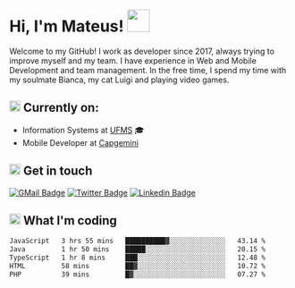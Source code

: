 # Hi, I'm Mateus! <img src="https://media.giphy.com/media/Lp2DXaHwco9FK/giphy.gif" width="40" height="40" />

Welcome to my GitHub! I work as developer since 2017, always trying to improve myself and my team. I have experience in Web and Mobile Development and team management. In the free time, I spend my time with my soulmate Bianca, my cat Luigi and playing video games.

## <img src="https://github.githubassets.com/images/icons/emoji/unicode/1f469-1f4bb.png" width="20" height="20" /> Currently on:
- Information Systems at [UFMS](https://www.ufms.br) :mortar_board:
- Mobile Developer at [Capgemini](https://www.capgemini.com)

## <img src="https://github.githubassets.com/images/icons/emoji/unicode/2615.png" width="20" height="20"/> Get in touch
[![GMail Badge](https://img.shields.io/badge/Gmail-D14836?style=for-the-badge&logo=gmail&logoColor=white&link=http://mailto:mateusragazzi.b@gmail.com)](http://malito:mateusragazzi.b@gmail.com)
[![Twitter Badge](https://img.shields.io/badge/Twitter-1DA1F2?style=for-the-badge&logo=twitter&logoColor=white&link=https://twitter.com/r_mateus39)](https://twitter.com/r_mateus39)
[![Linkedin Badge](https://img.shields.io/badge/LinkedIn-0077B5?style=for-the-badge&logo=linkedin&logoColor=white&link=https://www.linkedin.com/in/mateus-ragazzi/)](https://www.linkedin.com/in/mateus-ragazzi/)

## <img src="https://github.githubassets.com/images/icons/emoji/unicode/1f4ca.png" width="20" height="20"/> What I'm coding

<!--START_SECTION:waka-->

```txt
JavaScript   3 hrs 55 mins   ██████████▓░░░░░░░░░░░░░░   43.14 %
Java         1 hr 50 mins    █████░░░░░░░░░░░░░░░░░░░░   20.15 %
TypeScript   1 hr 8 mins     ███░░░░░░░░░░░░░░░░░░░░░░   12.48 %
HTML         58 mins         ██▓░░░░░░░░░░░░░░░░░░░░░░   10.72 %
PHP          39 mins         █▓░░░░░░░░░░░░░░░░░░░░░░░   07.27 %
```

<!--END_SECTION:waka-->
